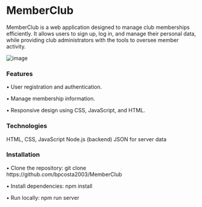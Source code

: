 <h1>MemberClub</h1>

<p>MemberClub is a web application designed to manage club memberships efficiently. It allows users to sign up, log in, and manage their personal data, while providing club administrators with the tools to oversee member activity.</p>

![image](https://github.com/user-attachments/assets/3183c4ff-78cd-44e6-9666-70c56108f9ce)

<h3>Features</h3>
<p>• User registration and authentication.</p>
<p>• Manage membership information.</p>
<p>• Responsive design using CSS, JavaScript, and HTML.</p>

<h3>Technologies</h3>
HTML, CSS, JavaScript
Node.js (backend)
JSON for server data

<h3>Installation</h3>
<p>• Clone the repository: git clone https://github.com/bpcosta2003/MemberClub</p>
<p>• Install dependencies: npm install</p>
<p>• Run locally: npm run server</p>
